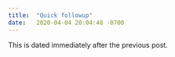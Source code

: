 ```yaml
---
title:  "Quick followup"
date:   2020-04-04 20:04:48 -0700
---
```

This is dated immediately after the previous post.